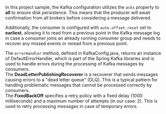 In this project sample, the Kafka configuration utilizes the `acks` property to **all** to ensure disk persistence. 
This means that the producer will await confirmation from all brokers before considering a message delivered.

Additionally, the consumer is configured with `auto.offset.reset` set to **earliest**, allowing it to read from a previous point in the Kafka message log in case a consumer joins an already running consumer group and needs to recover any missed events or reread from a previous point.

The `errorHandler` method, defined in KafkaConfig.java, returns an instance of DefaultErrorHandler, which is part of the Spring Kafka libraries and is used to handle errors during the processing of Kafka messages by consumers.
<br/>
The **DeadLetterPublishingRecoverer** is a recoverer that sends messages causing errors to a "dead letter queue" (DLQ). This is a typical pattern for handling problematic messages that cannot be processed correctly by consumers.
<br/>
The **FixedBackOff** specifies a retry policy with a fixed delay (1000 milliseconds) and a maximum number of attempts (in our case: 2). This is used to retry processing messages in case of temporary errors.